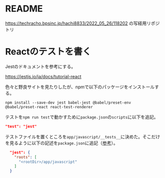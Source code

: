 # README

https://techracho.bpsinc.jp/hachi8833/2022_05_26/118202 の写経用リポジトリ

# Reactのテストを書く

Jestのドキュメントを参考にする。

https://jestjs.io/ja/docs/tutorial-react

色々と野良サイトを見たりしたが、npmで以下のパッケージをインストールする。

```
npm install --save-dev jest babel-jest @babel/preset-env @babel/preset-react react-test-renderer
```

テストを`npm run test`で動かすために`package.json`の`scripts`に以下を追記。

```json
"test": "jest"
```

テストファイルを置くところを`app/javascript/__tests__`に決めた。そこだけを見るように以下の記述を`package.json`に追記（[参考](https://jestjs.io/ja/docs/configuration#roots-arraystring)）。

```json
  "jest": {
    "roots": [
      "<rootDir>/app/javascript"
    ]
  }
```
